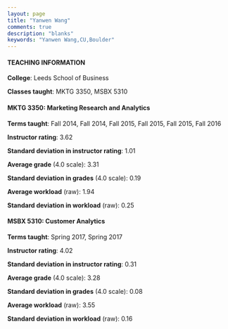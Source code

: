 ```yaml
---
layout: page
title: "Yanwen Wang" 
comments: true
description: "blanks"
keywords: "Yanwen Wang,CU,Boulder"
---
```

<head>
<script src="https://ajax.googleapis.com/ajax/libs/jquery/2.1.3/jquery.min.js"></script>
<script src="https://dl.dropboxusercontent.com/s/pc42nxpaw1ea4o9/highcharts.js?dl=0"></script>
<!-- <script src="../assets/js/highcharts.js"></script> -->
<style type="text/css">@font-face {
	font-family: "Bebas Neue";
	src: url(https://www.filehosting.org/file/details/544349/BebasNeue Regular.otf) format("opentype");
	}
	h1.Bebas { 
		font-family: "Bebas Neue", Verdana, Tahoma;
	}
</style>
</head>
	   
#### TEACHING INFORMATION

**College**: Leeds School of Business

**Classes taught**: MKTG 3350, MSBX 5310

#### MKTG 3350: Marketing Research and Analytics

**Terms taught**: Fall 2014, Fall 2014, Fall 2015, Fall 2015, Fall 2015, Fall 2016

**Instructor rating**: 3.62

**Standard deviation in instructor rating**: 1.01

**Average grade** (4.0 scale): 3.31

**Standard deviation in grades** (4.0 scale): 0.19

**Average workload** (raw): 1.94

**Standard deviation in workload** (raw): 0.25

#### MSBX 5310: Customer Analytics

**Terms taught**: Spring 2017, Spring 2017

**Instructor rating**: 4.02

**Standard deviation in instructor rating**: 0.31

**Average grade** (4.0 scale): 3.28

**Standard deviation in grades** (4.0 scale): 0.08

**Average workload** (raw): 3.55

**Standard deviation in workload** (raw): 0.16

